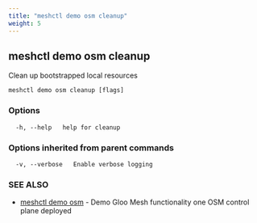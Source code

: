 ```yaml
---
title: "meshctl demo osm cleanup"
weight: 5
---
```

## meshctl demo osm cleanup

Clean up bootstrapped local resources

```
meshctl demo osm cleanup [flags]
```

### Options

```
  -h, --help   help for cleanup
```

### Options inherited from parent commands

```
  -v, --verbose   Enable verbose logging
```

### SEE ALSO

* [meshctl demo osm](../meshctl_demo_osm)	 - Demo Gloo Mesh functionality one OSM control plane deployed

